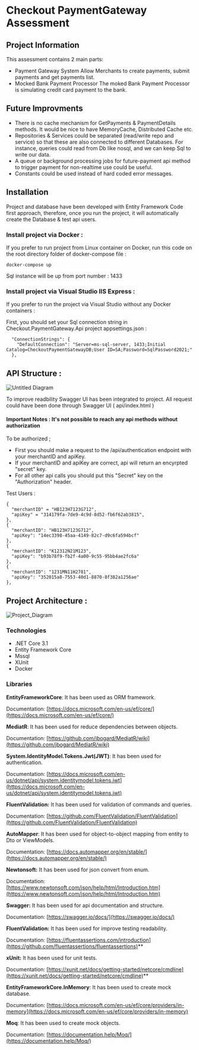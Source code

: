 # Checkout PaymentGateway Assessment

## Project Information

This assessment contains 2 main parts: 
- Payment Gateway System
  Allow Merchants to create payments, submit payments and get payments list.
- Mocked Bank Payment Processor 
  The moked Bank Payment Processor is simulating credit card payment to the bank.


## Future Improvments

- There is no cache mechanism for GetPayments & PaymentDetails methods. It would be nice to have MemoryCache, Distributed Cache etc.
- Repositories & Services could be separated (read/write repo and service) so that these are also connected to different Databases. 
For instance, queries could read from Db like nosql, and we can keep Sql to write our data.
- A queue or background processing jobs for future-payment api method to trigger payment for non-realtime use could be useful.
- Constants could be used instead of hard coded error messages.

## Installation

Project and database have been developed with Entity Framework Code first approach, therefore, once you run the project, it will automatically create the Database & test api users.

### Install project via Docker : 
If you prefer to run project from Linux container on Docker, run this code on the root directory folder of docker-compose file : 

```
docker-compose up
```
Sql instance will be up from port number : 1433


### Install project via Visual Studio IIS Express : 
If you prefer to run the project via Visual Studio without any Docker containers : 

First, you should set your Sql connection string in
Checkout.PaymentGateway.Api project appsettings.json : 

```
  "ConnectionStrings": {
    "DefaultConnection": "Server=ms-sql-server, 1433;Initial Catalog=CheckoutPaymentGatewayDB;User ID=SA;Password=SqlPassword2021;"
  },
```


## API Structure : 

![Untitled Diagram](https://user-images.githubusercontent.com/34062320/115704698-fad4a480-a36b-11eb-9d36-dbbb6b44aecc.png)


To improve readbility Swagger UI has been integrated to project. All request could have been done through Swagger UI ( api/index.html )

#### Important Notes : It's not possible to reach any api methods without authorization
To be authorized ; 
- First you should make a request to the /api/authentication endpoint with your merchantID and apiKey.
- If your merchantID and apiKey are correct, api will return an encyrpted "secret" key.
- For all other api calls you should put this "Secret" key on the "Authorization" header.

Test Users : 
  ```
  {
    "merchantID" = "HB123H7123G712",
    "apiKey" = "314179fa-7de9-4c9d-8d52-fb6f62ab3815",
  },
  {
    "merchantID": "HB123H7123G712",
    "apiKey": "14ec3398-45aa-4149-82c7-d9c6fa594bcf"
  },
  {
    "merchantID": "K12312N21M123",
    "apiKey": "b93b78f9-fb2f-4a00-9c55-95bb4ae2fc6a"
  },
  {
    "merchantID": "1231MN11H2781",
    "apiKey": "352015a8-7553-40d1-8870-8f382a1256ae"
  },
```


## Project Architecture : 
![Project_Diagram](https://user-images.githubusercontent.com/34062320/115612038-1d72a900-a2eb-11eb-9be6-99edba9c0797.png)

### Technologies
* .NET Core 3.1
* Entity Framework Core
* Mssql
* XUnit
* Docker

### Libraries

**EntityFrameworkCore**: It has been used as ORM framework.

Documentation: [https://docs.microsoft.com/en-us/ef/core/](https://docs.microsoft.com/en-us/ef/core/)

**MediatR**: It has been used for reduce dependencies between objects.

Documentation: [https://github.com/jbogard/MediatR/wiki](https://github.com/jbogard/MediatR/wiki)

**System.IdentityModel.Tokens.Jwt(JWT)**: It has been used for authentication.

Documentation: [https://docs.microsoft.com/en-us/dotnet/api/system.identitymodel.tokens.jwt](https://docs.microsoft.com/en-us/dotnet/api/system.identitymodel.tokens.jwt)

**FluentValidation:** It has been used for validation of commands and queries.

Documentation: [https://github.com/FluentValidation/FluentValidation](https://github.com/FluentValidation/FluentValidation)

**AutoMapper**: It has been used for object-to-object mapping from entity to Dto or ViewModels.

Documentation: [https://docs.automapper.org/en/stable/](https://docs.automapper.org/en/stable/)

**Newtonsoft:** It has been used for json convert from enum.

Documentation: [https://www.newtonsoft.com/json/help/html/Introduction.htm](https://www.newtonsoft.com/json/help/html/Introduction.htm)

**Swagger:** It has been used for api documentation and structure.

Documentation: [https://swagger.io/docs/](https://swagger.io/docs/)

**FluentValidation:** It has been used for improve testing readability.

Documentation: [https://fluentassertions.com/introduction](https://github.com/fluentassertions/fluentassertions)**

**xUnit:** It has been used for unit tests.

Documentation: [https://xunit.net/docs/getting-started/netcore/cmdline](https://xunit.net/docs/getting-started/netcore/cmdline)**

**EntityFrameworkCore.InMemory**: It has been used to create mock database.

Documentation: [https://docs.microsoft.com/en-us/ef/core/providers/in-memory](https://docs.microsoft.com/en-us/ef/core/providers/in-memory)

**Moq**: It has been used to create mock objects.

Documentation: [https://documentation.help/Moq/](https://documentation.help/Moq/)
